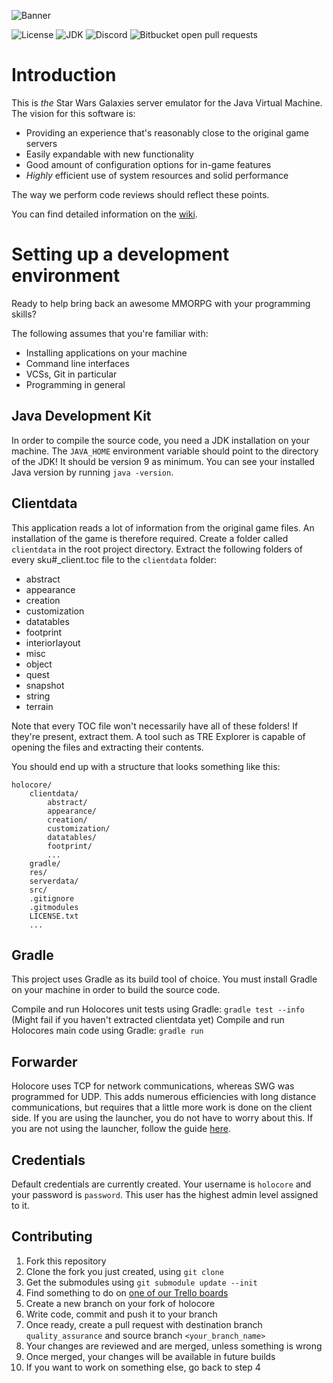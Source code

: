 ![Banner](https://imgur.com/V14kDE5.png)

![License](https://img.shields.io/badge/license-GPLv3-blue.svg?longCache=true&style=flat)
![JDK](https://img.shields.io/badge/JDK-9-blue.svg?longCache=true&style=flat)
![Discord](https://img.shields.io/discord/373548910225915905.svg)
![Bitbucket open pull requests](https://img.shields.io/bitbucket/pr/projectswg/holocore.svg)

# Introduction #

This is *the* Star Wars Galaxies server emulator for the Java Virtual Machine. The vision for this software is:

* Providing an experience that's reasonably close to the original game servers
* Easily expandable with new functionality
* Good amount of configuration options for in-game features
* *Highly* efficient use of system resources and solid performance

The way we perform code reviews should reflect these points.

You can find detailed information on the [wiki](https://bitbucket.org/projectswg/holocore/wiki/Home).

# Setting up a development environment #

Ready to help bring back an awesome MMORPG with your programming skills?

The following assumes that you're familiar with:

* Installing applications on your machine
* Command line interfaces
* VCSs, Git in particular
* Programming in general

## Java Development Kit ##

In order to compile the source code, you need a JDK installation on your machine. The `JAVA_HOME` environment variable
should point to the directory of the JDK! It should be version 9 as minimum. You can see your installed Java version
by running `java -version`.

## Clientdata ##

This application reads a lot of information from the original game files. An installation of the game is therefore
required. Create a folder called `clientdata` in the root project directory. Extract the following folders of every
sku#_client.toc file to the `clientdata` folder:

* abstract
* appearance
* creation
* customization
* datatables
* footprint
* interiorlayout
* misc
* object
* quest
* snapshot
* string
* terrain

Note that every TOC file won't necessarily have all of these folders! If they're present, extract them.
A tool such as TRE Explorer is capable of opening the files and extracting their contents.

You should end up with a structure that looks something like this:
```
holocore/
    clientdata/
        abstract/
        appearance/
        creation/
        customization/
        datatables/
        footprint/
        ...
    gradle/
    res/
    serverdata/
    src/
    .gitignore
    .gitmodules
    LICENSE.txt
    ...
```

## Gradle ##

This project uses Gradle as its build tool of choice. You must install Gradle on your machine in order to build the
source code.

Compile and run Holocores unit tests using Gradle: `gradle test --info` (Might fail if you haven't extracted clientdata yet)
Compile and run Holocores main code using Gradle: `gradle run`

## Forwarder ##

Holocore uses TCP for network communications, whereas SWG was programmed for UDP.  This adds numerous efficiencies with
long distance communications, but requires that a little more work is done on the client side.  If you are using the
launcher, you do not have to worry about this.  If you are not using the launcher, follow the guide
[here](https://bitbucket.org/projectswg/forwarder).

## Credentials ##

Default credentials are currently created. Your username is `holocore` and your password is `password`. This user has the
highest admin level assigned to it.

## Contributing ##

1. Fork this repository
2. Clone the fork you just created, using `git clone`
3. Get the submodules using `git submodule update --init`
4. Find something to do on [one of our Trello boards](https://trello.com/projectswg)
5. Create a new branch on your fork of holocore
6. Write code, commit and push it to your branch
7. Once ready, create a pull request with destination branch `quality_assurance` and source branch
`<your_branch_name>`
8. Your changes are reviewed and are merged, unless something is wrong
9. Once merged, your changes will be available in future builds
10. If you want to work on something else, go back to step 4
